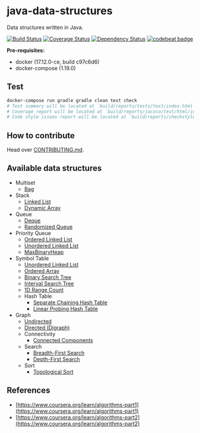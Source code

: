 # java-data-structures
Data structures written in Java.

[![Build Status](https://travis-ci.org/marioluan/java-data-structures.svg?branch=master)](https://travis-ci.org/marioluan/java-data-structures)
[![Coverage Status](https://coveralls.io/repos/github/marioluan/java-data-structures/badge.svg?branch=master)](https://coveralls.io/github/marioluan/java-data-structures?branch=master)
[![Dependency Status](https://www.versioneye.com/user/projects/5886d25de25f59003995104a/badge.svg?style=flat-square)](https://www.versioneye.com/user/projects/5886d25de25f59003995104a)
[![codebeat badge](https://codebeat.co/badges/b3d65929-147a-4049-a356-42611a060b8d)](https://codebeat.co/projects/github-com-marioluan-java-data-structures)

**Pre-requisites:**
- docker (17.12.0-ce, build c97c6d6)
- docker-compose (1.19.0)

## Test
```bash
docker-compose run gradle gradle clean test check
# Test summary will be located at `build/reports/tests/test/index.html`
# Coverage report will be located at `build/reports/jacoco/test/html/index.html`
# Code style issues report will be located at `build/reports/checkstyle/main.html`
```

## How to contribute
Head over [CONTRIBUTING.md](CONTRIBUTING.md).

## Available data structures
- Multiset
    - [Bag](https://github.com/marioluan/java-data-structures/blob/master/src/main/java/io/github/marioluan/datastructures/multiset/Bag.java)
- Stack
    - [Linked List](https://github.com/marioluan/java-data-structures/blob/master/src/main/java/io/github/marioluan/datastructures/stack/LinkedList.java)
    - [Dynamic Array](https://github.com/marioluan/java-data-structures/blob/master/src/main/java/io/github/marioluan/datastructures/stack/DynamicArray.java)
- Queue
    - [Deque](https://github.com/marioluan/java-data-structures/blob/master/src/main/java/io/github/marioluan/datastructures/queue/Deque.java)
    - [Randomized Queue](https://github.com/marioluan/java-data-structures/blob/master/src/main/java/io/github/marioluan/datastructures/queue/RandomizedQueue.java)
- Priority Queue
    - [Ordered Linked List](https://github.com/marioluan/java-data-structures/blob/master/src/main/java/io/github/marioluan/datastructures/priority/queue/MinOrderedLinkedListPriorityQueue.java)
    - [Unordered Linked List](https://github.com/marioluan/java-data-structures/blob/master/src/main/java/io/github/marioluan/datastructures/priority/queue/MinUnorderedLinkedListPriorityQueue.java)
    - [MaxBinaryHeap](https://github.com/marioluan/java-data-structures/blob/master/src/main/java/io/github/marioluan/datastructures/priority/queue/MaxBinaryHeap.java)
- Symbol Table
    - [Unordered Linked List](https://github.com/marioluan/java-data-structures/blob/master/src/main/java/io/github/marioluan/datastructures/symboltable/LinkedListSymbolTable.java)
    - [Ordered Array](https://github.com/marioluan/java-data-structures/blob/master/src/main/java/io/github/marioluan/datastructures/symboltable/ArraySymbolTable.java)
    - [Binary Search Tree](https://github.com/marioluan/java-data-structures/blob/master/src/main/java/io/github/marioluan/datastructures/symboltable/BinarySearchTree.java)
    - [Interval Search Tree](https://github.com/marioluan/java-data-structures/blob/master/src/main/java/io/github/marioluan/datastructures/symboltable/IntervalSearchTree.java)
    - [1D Range Count](https://github.com/marioluan/java-data-structures/blob/master/src/main/java/io/github/marioluan/datastructures/symboltable/OneDRangeCount.java)
    - Hash Table
        - [Separate Chaining Hash Table](https://github.com/marioluan/java-data-structures/blob/master/src/main/java/io/github/marioluan/datastructures/symboltable/hash/SeparateChainingHashTable.java)
        - [Linear Probing Hash Table](https://github.com/marioluan/java-data-structures/blob/master/src/main/java/io/github/marioluan/datastructures/symboltable/hash/LinearProbingHashTable.java)
- Graph
    - [Undirected](https://github.com/marioluan/java-data-structures/blob/master/src/main/java/io/github/marioluan/datastructures/graph/Undirected.java)
    - [Directed (Digraph)](https://github.com/marioluan/java-data-structures/blob/master/src/main/java/io/github/marioluan/datastructures/graph/Digraph.java)
    - Connectivity
        - [Connected Components](https://github.com/marioluan/java-data-structures/blob/master/src/main/java/io/github/marioluan/datastructures/graph/search/ConnectedComponents.java)
    - Search
        - [Breadth-First Search](https://github.com/marioluan/java-data-structures/blob/master/src/main/java/io/github/marioluan/datastructures/graph/search/BreadthFirstSearch.java)
        - [Depth-First Search](https://github.com/marioluan/java-data-structures/blob/master/src/main/java/io/github/marioluan/datastructures/graph/search/DepthFirstSearch.java)
    - Sort
        - [Topological Sort](https://github.com/marioluan/java-data-structures/blob/master/src/main/java/io/github/marioluan/datastructures/graph/sort/TopologicalSort.java)

## References
- [https://www.coursera.org/learn/algorithms-part1](https://www.coursera.org/learn/algorithms-part1)
- [https://www.coursera.org/learn/algorithms-part2](https://www.coursera.org/learn/algorithms-part2)
